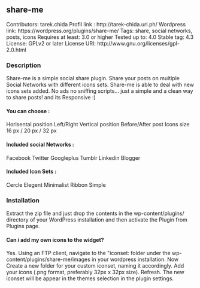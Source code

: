
<h2>share-me</h2>   
Contributors: tarek.chida   
Profil link : http://tarek-chida.url.ph/    
Wordpress link:  https://wordpress.org/plugins/share-me/    
Tags: share, social networks, posts, icons  
Requires at least: 3.0 or higher  
Tested up to: 4.0   
Stable tag: 4.3
License: GPLv2 or later     
License URI: http://www.gnu.org/licenses/gpl-2.0.html   
    
<h3>Description</h3>    
Share-me is a simple social share plugin.        
Share your posts on multiple Social Networks with different icons sets.     
Share-me is able to deal with new icons sets added.     
No ads no sniffing scripts... just a simple and a clean way to share posts! and its Responsive  :)  

<h4>You can choose :</h4>    
Horisental position Left/Right    
Vertical position Before/After post    
Icons size 16 px / 20 px / 32 px    

<h4>Included social Networks :</h4>   
Facebook	
Twitter	
Googleplus	
Tumblr	
Linkedin 
Blogger

<h4>Included Icon Sets :</h4>  
Cercle		            	
Elegent		            	
Minimalist		            	
Ribbon		            	
Simple


<h3> Installation </h3>       
Extract the zip file and just drop the contents in the wp-content/plugins/ directory of your WordPress installation and then activate the Plugin from Plugins page.
 
<h4>Can i add my own icons to the widget?</h4>   
Yes. Using an FTP client, navigate to the "iconset: folder under the wp-content/plugins/share-me/images in your wordpress installation.  Now Create a new folder for your custom iconset, naming it accordingly.  Add your icons (.png format, preferably 32px x 32px size). Refresh.  The new iconset will be appear in the themes selection in the plugin settings.       
 
